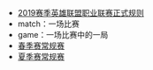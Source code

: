 - [2019赛季英雄联盟职业联赛正式规则](https://lol.qq.com/news/detail.shtml?docid=16217343165174966777)
- match：一场比赛
- game：一场比赛中的一局
- [春季赛常规赛](https://liunian.github.io/lol/2019/LPL/spring.html)
- [夏季赛常规赛](https://liunian.github.io/lol/2019/LPL/summer.html)